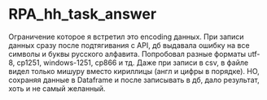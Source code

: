 # RPA_hh_task_answer

Ограничение которое я встретил это encoding данных. При записи данных сразу после подтягивания с API, дб выдавала ошибку на все символы и буквы русского алфавита. Попробовал разные форматы utf-8, cp1251, windows-1251, cp866 и тд. Даже при записи в csv, в файле видел только мишуру вместо кириллицы (англ и цифры в порядке). НО, сохраняя данные в Dataframe и после записывать в дб, дало результат, хоть и не самый желанный.  

